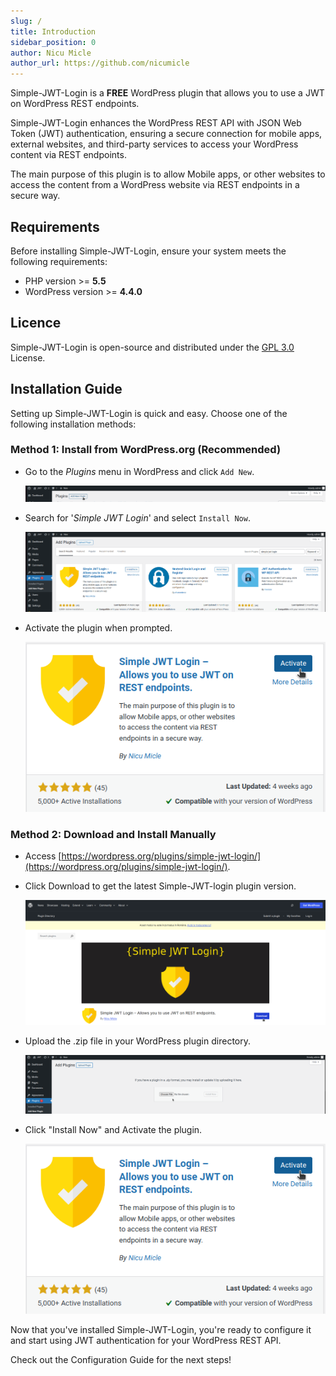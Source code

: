 ```yaml
---
slug: /
title: Introduction
sidebar_position: 0
author: Nicu Micle
author_url: https://github.com/nicumicle
---
```


Simple-JWT-Login is a **FREE** WordPress plugin that allows you to use a JWT on WordPress REST endpoints.

Simple-JWT-Login enhances the WordPress REST API with JSON Web Token (JWT) authentication, ensuring a secure connection for mobile apps, external websites, and third-party services to access your WordPress content via REST endpoints.

The main purpose of this plugin is to allow Mobile apps, or other websites to access the content from a WordPress website via REST endpoints in a secure way.

## Requirements

Before installing Simple-JWT-Login, ensure your system meets the following requirements:

- PHP version >= **5.5**
- WordPress version >= **4.4.0** 


## Licence

Simple-JWT-Login is open-source and distributed under the [GPL 3.0](https://github.com/nicumicle/simple-jwt-login/blob/master/LICENSE) License.


## Installation Guide

Setting up Simple-JWT-Login is quick and easy. Choose one of the following installation methods:

### Method 1: Install from WordPress.org (Recommended)
- Go to the *Plugins* menu in WordPress and click `Add New`.

    ![Add new plugin](/assets/img/docs/add_plugin.png "Add new plugin")
- Search for '*Simple JWT Login*' and select `Install Now`.

    ![Search for Simple-JWT-Login plugin](/assets/img/docs/search_simple-jwt-login-plugin.png "Search for simple-jwt-login")
- Activate the plugin when prompted.

    ![Activate the plugin](/assets/img/docs/activate-simple-jwt-login-plugin.png "Activate the plugin")

### Method 2: Download and Install Manually
- Access [https://wordpress.org/plugins/simple-jwt-login/](https://wordpress.org/plugins/simple-jwt-login/).

- Click Download to get the latest Simple-JWT-login plugin version.

    ![Download the plugin](/assets/img/docs/download_from_wordpress.org.png "Download the plugin")

- Upload the .zip file in your WordPress plugin directory.
    
    ![Upload the plugin zip](/assets/img/docs/upload_plugin_file_in_wordpress.png "Upload plugin zip file")
    
- Click "Install Now" and Activate the plugin.

   ![Activate the plugin](/assets/img/docs/activate-simple-jwt-login-plugin.png "Activate the plugin")





Now that you've installed Simple-JWT-Login, you're ready to configure it and start using JWT authentication for your WordPress REST API. 

Check out the Configuration Guide for the next steps!
